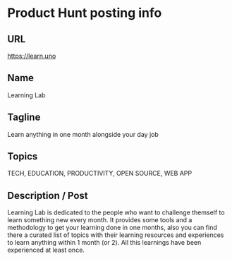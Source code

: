# Product Hunt posting info

## URL
https://learn.uno

## Name
Learning Lab

## Tagline
Learn anything in one month alongside your day job

## Topics
TECH, EDUCATION, PRODUCTIVITY, OPEN SOURCE, WEB APP

## Description / Post
Learning Lab is dedicated to the people who want to challenge themself to learn something new every month.
It provides some tools and a methodology to get your learning done in one months, also you can find there a curated list of topics with their learning resources and experiences to learn anything within 1 month (or 2). 
All this learnings have been experienced at least once.
